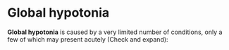 ---
---
# Global hypotonia

**Global hypotonia** is caused by a very limited number of conditions,
only a few of which may present acutely (Check and expand):
